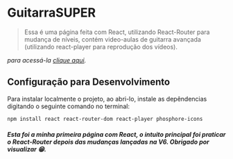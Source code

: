 # GuitarraSUPER
> Essa é uma página feita com React, utilizando React-Router para mudança de níveis, contém video-aulas de guitarra avançada (utilizando react-player para reprodução dos vídeos).

_para acessá-la  [clique aqui](http://guitarrasuper.netlify.app)._

## Configuração para Desenvolvimento

Para instalar localmente o projeto, ao abri-lo, instale as depêndencias digitando o seguinte comando no terminal:

```sh
npm install react react-router-dom react-player phosphore-icons
```

##### Esta foi a minha primeira página com React, o intuito principal foi praticar o React-Router depois das mudanças lançadas na V6. Obrigado por visualizar 😁.
